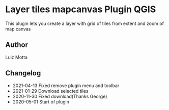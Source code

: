 # Layer tiles mapcanvas Plugin QGIS

This plugin lets you create a layer with grid of tiles from extent and zoom of map canvas

## Author
Luiz Motta

## Changelog
- 2021-04-13
Fixed remove plugin menu and toolbar
- 2021-01-29
Download selected tiles
- 2020-11-30
Fixed download(Thanks George)
- 2020-05-01
Start of plugin
